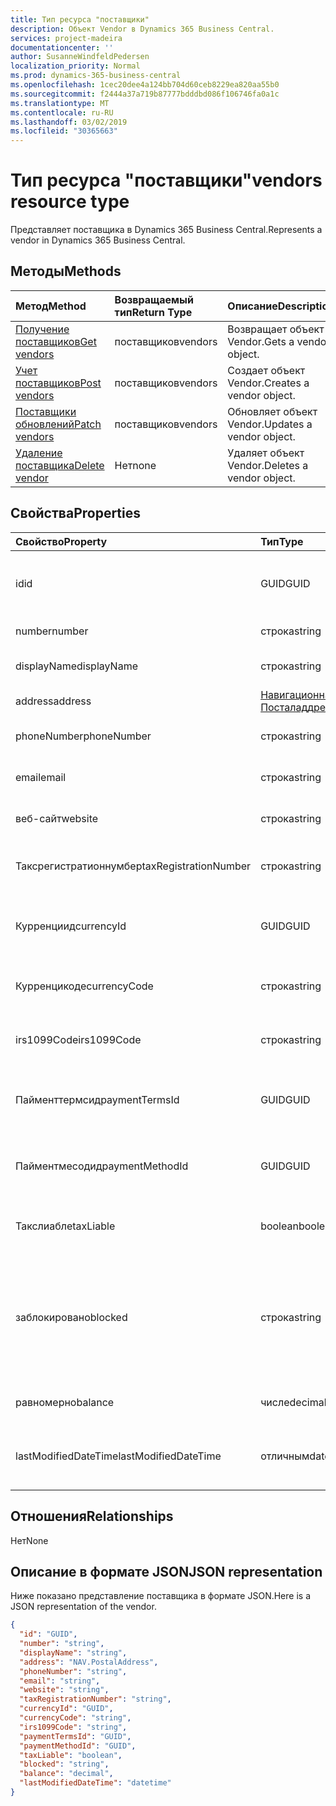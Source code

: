 ```yaml
---
title: Тип ресурса "поставщики"
description: Объект Vendor в Dynamics 365 Business Central.
services: project-madeira
documentationcenter: ''
author: SusanneWindfeldPedersen
localization_priority: Normal
ms.prod: dynamics-365-business-central
ms.openlocfilehash: 1cec20dee4a124bb704d60ceb8229ea820aa55b0
ms.sourcegitcommit: f2444a37a719b87777bdddbd086f106746fa0a1c
ms.translationtype: MT
ms.contentlocale: ru-RU
ms.lasthandoff: 03/02/2019
ms.locfileid: "30365663"
---
```

# <a name="vendors-resource-type"></a><span data-ttu-id="5c457-103">Тип ресурса "поставщики"</span><span class="sxs-lookup"><span data-stu-id="5c457-103">vendors resource type</span></span>
<span data-ttu-id="5c457-104">Представляет поставщика в Dynamics 365 Business Central.</span><span class="sxs-lookup"><span data-stu-id="5c457-104">Represents a vendor in Dynamics 365 Business Central.</span></span>

## <a name="methods"></a><span data-ttu-id="5c457-105">Методы</span><span class="sxs-lookup"><span data-stu-id="5c457-105">Methods</span></span>

| <span data-ttu-id="5c457-106">Метод</span><span class="sxs-lookup"><span data-stu-id="5c457-106">Method</span></span>       | <span data-ttu-id="5c457-107">Возвращаемый тип</span><span class="sxs-lookup"><span data-stu-id="5c457-107">Return Type</span></span>  |<span data-ttu-id="5c457-108">Описание</span><span class="sxs-lookup"><span data-stu-id="5c457-108">Description</span></span>|
|:---------------|:--------|:----------|
|[<span data-ttu-id="5c457-109">Получение поставщиков</span><span class="sxs-lookup"><span data-stu-id="5c457-109">Get vendors</span></span>](../api/dynamics-vendor-get.md)|<span data-ttu-id="5c457-110">поставщиков</span><span class="sxs-lookup"><span data-stu-id="5c457-110">vendors</span></span>|<span data-ttu-id="5c457-111">Возвращает объект Vendor.</span><span class="sxs-lookup"><span data-stu-id="5c457-111">Gets a vendor object.</span></span>|
|[<span data-ttu-id="5c457-112">Учет поставщиков</span><span class="sxs-lookup"><span data-stu-id="5c457-112">Post vendors</span></span>](../api/dynamics-create-vendor.md)|<span data-ttu-id="5c457-113">поставщиков</span><span class="sxs-lookup"><span data-stu-id="5c457-113">vendors</span></span>|<span data-ttu-id="5c457-114">Создает объект Vendor.</span><span class="sxs-lookup"><span data-stu-id="5c457-114">Creates a vendor object.</span></span>|
|[<span data-ttu-id="5c457-115">Поставщики обновлений</span><span class="sxs-lookup"><span data-stu-id="5c457-115">Patch vendors</span></span>](../api/dynamics-vendor-update.md)|<span data-ttu-id="5c457-116">поставщиков</span><span class="sxs-lookup"><span data-stu-id="5c457-116">vendors</span></span>|<span data-ttu-id="5c457-117">Обновляет объект Vendor.</span><span class="sxs-lookup"><span data-stu-id="5c457-117">Updates a vendor object.</span></span>|
|[<span data-ttu-id="5c457-118">Удаление поставщика</span><span class="sxs-lookup"><span data-stu-id="5c457-118">Delete vendor</span></span>](../api/dynamics-vendor-delete.md)|<span data-ttu-id="5c457-119">Нет</span><span class="sxs-lookup"><span data-stu-id="5c457-119">none</span></span>|<span data-ttu-id="5c457-120">Удаляет объект Vendor.</span><span class="sxs-lookup"><span data-stu-id="5c457-120">Deletes a vendor object.</span></span>|

## <a name="properties"></a><span data-ttu-id="5c457-121">Свойства</span><span class="sxs-lookup"><span data-stu-id="5c457-121">Properties</span></span>
| <span data-ttu-id="5c457-122">Свойство</span><span class="sxs-lookup"><span data-stu-id="5c457-122">Property</span></span>     | <span data-ttu-id="5c457-123">Тип</span><span class="sxs-lookup"><span data-stu-id="5c457-123">Type</span></span>   |<span data-ttu-id="5c457-124">Описание</span><span class="sxs-lookup"><span data-stu-id="5c457-124">Description</span></span>|
|:---------------|:--------|:----------|
|<span data-ttu-id="5c457-125">id</span><span class="sxs-lookup"><span data-stu-id="5c457-125">id</span></span>|<span data-ttu-id="5c457-126">GUID</span><span class="sxs-lookup"><span data-stu-id="5c457-126">GUID</span></span>|<span data-ttu-id="5c457-127">Уникальный идентификатор поставщика.</span><span class="sxs-lookup"><span data-stu-id="5c457-127">The unique ID of the vendor.</span></span> <span data-ttu-id="5c457-128">Не редактируемые.</span><span class="sxs-lookup"><span data-stu-id="5c457-128">Non-editable.</span></span>|
|<span data-ttu-id="5c457-129">number</span><span class="sxs-lookup"><span data-stu-id="5c457-129">number</span></span>|<span data-ttu-id="5c457-130">строка</span><span class="sxs-lookup"><span data-stu-id="5c457-130">string</span></span>|<span data-ttu-id="5c457-131">Номер поставщика.</span><span class="sxs-lookup"><span data-stu-id="5c457-131">The vendor number.</span></span>|
|<span data-ttu-id="5c457-132">displayName</span><span class="sxs-lookup"><span data-stu-id="5c457-132">displayName</span></span>|<span data-ttu-id="5c457-133">строка</span><span class="sxs-lookup"><span data-stu-id="5c457-133">string</span></span>|<span data-ttu-id="5c457-134">Отображаемое имя поставщика.</span><span class="sxs-lookup"><span data-stu-id="5c457-134">The vendor's display name.</span></span>|
|<span data-ttu-id="5c457-135">address</span><span class="sxs-lookup"><span data-stu-id="5c457-135">address</span></span>|[<span data-ttu-id="5c457-136">Навигационная. Посталаддресс</span><span class="sxs-lookup"><span data-stu-id="5c457-136">NAV.PostalAddress</span></span>](../resources/dynamics-complextypes.md)|<span data-ttu-id="5c457-137">Адрес поставщика.</span><span class="sxs-lookup"><span data-stu-id="5c457-137">The vendor's address.</span></span>|
|<span data-ttu-id="5c457-138">phoneNumber</span><span class="sxs-lookup"><span data-stu-id="5c457-138">phoneNumber</span></span>|<span data-ttu-id="5c457-139">строка</span><span class="sxs-lookup"><span data-stu-id="5c457-139">string</span></span>|<span data-ttu-id="5c457-140">Номер телефона поставщика.</span><span class="sxs-lookup"><span data-stu-id="5c457-140">The vendor's telephone number.</span></span>|
|<span data-ttu-id="5c457-141">email</span><span class="sxs-lookup"><span data-stu-id="5c457-141">email</span></span>|<span data-ttu-id="5c457-142">строка</span><span class="sxs-lookup"><span data-stu-id="5c457-142">string</span></span>|<span data-ttu-id="5c457-143">Адрес электронной почты поставщика.</span><span class="sxs-lookup"><span data-stu-id="5c457-143">The vendor's email address.</span></span>|
|<span data-ttu-id="5c457-144">веб-сайт</span><span class="sxs-lookup"><span data-stu-id="5c457-144">website</span></span>|<span data-ttu-id="5c457-145">строка</span><span class="sxs-lookup"><span data-stu-id="5c457-145">string</span></span>|<span data-ttu-id="5c457-146">Адрес веб-сайта поставщика.</span><span class="sxs-lookup"><span data-stu-id="5c457-146">The vendor's website address.</span></span>|
|<span data-ttu-id="5c457-147">Таксрегистратионнумбер</span><span class="sxs-lookup"><span data-stu-id="5c457-147">taxRegistrationNumber</span></span>|<span data-ttu-id="5c457-148">строка</span><span class="sxs-lookup"><span data-stu-id="5c457-148">string</span></span>|<span data-ttu-id="5c457-149">Регистрационный номер налогоплательщика поставщика.</span><span class="sxs-lookup"><span data-stu-id="5c457-149">The vendor's tax registration number.</span></span>|
|<span data-ttu-id="5c457-150">Курренциид</span><span class="sxs-lookup"><span data-stu-id="5c457-150">currencyId</span></span>|<span data-ttu-id="5c457-151">GUID</span><span class="sxs-lookup"><span data-stu-id="5c457-151">GUID</span></span>|<span data-ttu-id="5c457-152">Идентификатор кода валюты по умолчанию для поставщика.</span><span class="sxs-lookup"><span data-stu-id="5c457-152">The default currency code ID for the vendor.</span></span>|
|<span data-ttu-id="5c457-153">Курренцикоде</span><span class="sxs-lookup"><span data-stu-id="5c457-153">currencyCode</span></span>|<span data-ttu-id="5c457-154">строка</span><span class="sxs-lookup"><span data-stu-id="5c457-154">string</span></span>|<span data-ttu-id="5c457-155">Код валюты по умолчанию для поставщика.</span><span class="sxs-lookup"><span data-stu-id="5c457-155">The default currency code for the vendor.</span></span>|
|<span data-ttu-id="5c457-156">irs1099Code</span><span class="sxs-lookup"><span data-stu-id="5c457-156">irs1099Code</span></span>|<span data-ttu-id="5c457-157">строка</span><span class="sxs-lookup"><span data-stu-id="5c457-157">string</span></span>|<span data-ttu-id="5c457-158">Указывает код 1099 для поставщика.</span><span class="sxs-lookup"><span data-stu-id="5c457-158">Specifies a 1099 code for the vendor.</span></span> <span data-ttu-id="5c457-159">Только для США.</span><span class="sxs-lookup"><span data-stu-id="5c457-159">US only.</span></span>|
|<span data-ttu-id="5c457-160">Пайменттермсид</span><span class="sxs-lookup"><span data-stu-id="5c457-160">paymentTermsId</span></span>|<span data-ttu-id="5c457-161">GUID</span><span class="sxs-lookup"><span data-stu-id="5c457-161">GUID</span></span>|<span data-ttu-id="5c457-162">КОД условий оплаты для поставщика по умолчанию.</span><span class="sxs-lookup"><span data-stu-id="5c457-162">The default payment terms ID for the vendor.</span></span>|
|<span data-ttu-id="5c457-163">Пайментмесодид</span><span class="sxs-lookup"><span data-stu-id="5c457-163">paymentMethodId</span></span>|<span data-ttu-id="5c457-164">GUID</span><span class="sxs-lookup"><span data-stu-id="5c457-164">GUID</span></span>|<span data-ttu-id="5c457-165">Идентификатор метода оплаты по умолчанию для поставщика.</span><span class="sxs-lookup"><span data-stu-id="5c457-165">The default payment method ID for the vendor.</span></span>|
|<span data-ttu-id="5c457-166">Такслиабле</span><span class="sxs-lookup"><span data-stu-id="5c457-166">taxLiable</span></span>|<span data-ttu-id="5c457-167">boolean</span><span class="sxs-lookup"><span data-stu-id="5c457-167">boolean</span></span>|<span data-ttu-id="5c457-168">Указывает, является ли поставщик подлежащей налогообложению.</span><span class="sxs-lookup"><span data-stu-id="5c457-168">Specifies if the vendor is liable for tax.</span></span>|
|<span data-ttu-id="5c457-169">заблокировано</span><span class="sxs-lookup"><span data-stu-id="5c457-169">blocked</span></span>|<span data-ttu-id="5c457-170">строка</span><span class="sxs-lookup"><span data-stu-id="5c457-170">string</span></span>|<span data-ttu-id="5c457-171">Указывает, какие транзакции у поставщика, который не может быть разнесен.</span><span class="sxs-lookup"><span data-stu-id="5c457-171">Specifies which transactions with the vendor that cannot be posted.</span></span> <span data-ttu-id="5c457-172">Допустимые значения: пусто, оплата или все</span><span class="sxs-lookup"><span data-stu-id="5c457-172">Accepted values are blank, Payment or All</span></span>|
|<span data-ttu-id="5c457-173">равномерно</span><span class="sxs-lookup"><span data-stu-id="5c457-173">balance</span></span>|<span data-ttu-id="5c457-174">числе</span><span class="sxs-lookup"><span data-stu-id="5c457-174">decimal</span></span>|<span data-ttu-id="5c457-175">Сальдо поставщика.</span><span class="sxs-lookup"><span data-stu-id="5c457-175">The vendor's balance.</span></span> <span data-ttu-id="5c457-176">Только для чтения.</span><span class="sxs-lookup"><span data-stu-id="5c457-176">Read-Only.</span></span>|
|<span data-ttu-id="5c457-177">lastModifiedDateTime</span><span class="sxs-lookup"><span data-stu-id="5c457-177">lastModifiedDateTime</span></span>|<span data-ttu-id="5c457-178">отличным</span><span class="sxs-lookup"><span data-stu-id="5c457-178">datetime</span></span>|<span data-ttu-id="5c457-179">Дата и время последнего изменения поставщика.</span><span class="sxs-lookup"><span data-stu-id="5c457-179">The last datetime the vendor was modified.</span></span> <span data-ttu-id="5c457-180">Только для чтения.</span><span class="sxs-lookup"><span data-stu-id="5c457-180">Read-Only.</span></span>|  


## <a name="relationships"></a><span data-ttu-id="5c457-181">Отношения</span><span class="sxs-lookup"><span data-stu-id="5c457-181">Relationships</span></span>
<span data-ttu-id="5c457-182">Нет</span><span class="sxs-lookup"><span data-stu-id="5c457-182">None</span></span>

## <a name="json-representation"></a><span data-ttu-id="5c457-183">Описание в формате JSON</span><span class="sxs-lookup"><span data-stu-id="5c457-183">JSON representation</span></span>

<span data-ttu-id="5c457-184">Ниже показано представление поставщика в формате JSON.</span><span class="sxs-lookup"><span data-stu-id="5c457-184">Here is a JSON representation of the vendor.</span></span>

```json
{
  "id": "GUID",
  "number": "string",
  "displayName": "string",
  "address": "NAV.PostalAddress",
  "phoneNumber": "string",
  "email": "string",
  "website": "string",
  "taxRegistrationNumber": "string",
  "currencyId": "GUID",
  "currencyCode": "string",
  "irs1099Code": "string",
  "paymentTermsId": "GUID",
  "paymentMethodId": "GUID",
  "taxLiable": "boolean",
  "blocked": "string",
  "balance": "decimal",
  "lastModifiedDateTime": "datetime"
}

```

